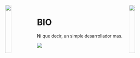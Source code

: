 <img align='left' src='https://github.com/bryanlolry/bryanlolry/blob/master/gifs/giffOne.gif' width='20%'> 
<img align='right' src='https://github.com/bryanlolry/bryanlolry/blob/master/gifs/giffTwo.gif' width='20%'> 

# BIO
</hr>
Ni que decir, un simple desarrollador mas.

![](https://komarev.com/ghpvc/?username=bryanlolry&color=blue)

			
	

